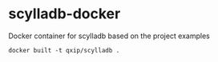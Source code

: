 # scylladb-docker
Docker container for scylladb based on the project examples

```
docker built -t qxip/scylladb .
````


